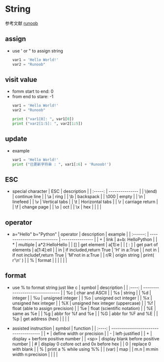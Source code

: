 # **String**
参考文献 [runoob](https://www.runoob.com/python3/python3-string.html)

## **assign**
- use ' or " to assign string
    ``` python
    var1 = 'Hello World!'
    var2 = "Runoob"
    ```

## **visit value**
- fomm start to end: 0
- from end to stare: -1
    ```python
    var1 = 'Hello World!'
    var2 = "Runoob"
    
    print ("var1[0]: ", var1[0])
    print ("var2[1:5]: ", var2[1:5])
    ```

## **update**
-  example
    ```python
    var1 = 'Hello World!'
    print ("已更新字符串 : ", var1[:6] + 'Runoob!')
    ```

## **ESC**
- special character
  |   ESC   | description     |
  | :-----: | --------------- |
  | \\(end) | continue line   |
  |   \\a   | ring            |
  |   \\b   | backspack       |
  |  \\000  | empty           |
  |   \\n   | linefeed        |
  |   \\v   | Vertical tabs   |
  |   \\t   | Horizontal tabs |
  |   \\r   | carriage return |
  |   \f    | change page     |
  |   \o    | oct             |
  |   \x    | hex             |
  |         |                 |

## **operator**
- a="Hello" b="Python"
  | operator | description                 | example          |
  | :------: | --------------------------- | ---------------- |
  |    +     | link                        | a+b: HelloPython |
  |    *     | multiple                    | a*2:HelloHello   |
  |    []    | get element                 | a[1]:e           |
  |  [ : ]   | get part of elements        | a[1:4]:ell       |
  |    in    | if included,return True     | 'H' in a:True    |
  |  not in  | if not includef,return True | 'M'not in a:True |
  |   r/R    | origin string               | print( r'\n' )   |
  |    %     | format                      |                  |
  |          |                             |                  |

## **format**
- use % to format string just like c
  | symbol | description                      |
  | :----: | -------------------------------- |
  |   %c   | char and ASCII                   |
  |   %s   | string                           |
  |   %d   | integer                          |
  |   %u   | unsigned integer                 |
  |   %o   | unsigned oct integer             |
  |   %x   | unsigned hex integer             |
  |   %X   | unsigned hex integer (uppercase) |
  |   %f   | float (able to assign precision) |
  |   %e   | float (scientific notation)      |
  |   %E   | same as %e                       |
  |   %g   | abbr for %f and %e               |
  |   %G   | abbr for %F and %E               |
  |   %p   | get address (hex)                |
  |        |                                  |

- assisted instruction
  | symbol | function                               |
  | :----: | -------------------------------------- |
  |   *    | define width or precision              |
  |   -    | left-justified                         |
  |   +    | display + berfore positive number      |
  | \<sp>  | display blank before positive number   |
  |   #    | display 0 cofore oct and 0x before hex |
  |   0    | replace 0 with blank                   |
  |   %    | print a % while using %%               |
  | (var)  | map                                    |
  |  m.n   | m:min width n:precision                |
  |        |                                        |
